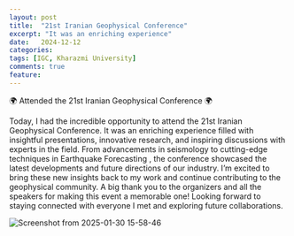 ```yaml
---
layout: post
title:  "21st Iranian Geophysical Conference"
excerpt: "It was an enriching experience"
date:   2024-12-12 
categories: 
tags: [IGC, Kharazmi University]
comments: true
feature:
---
```


🌍 Attended the 21st Iranian Geophysical Conference 🌍

Today, I had the incredible opportunity to attend the 21st Iranian Geophysical Conference. It was an enriching experience filled with insightful presentations, innovative research, and inspiring discussions with experts in the field.
From advancements in seismology to cutting-edge techniques in Earthquake Forecasting , the conference showcased the latest developments and future directions of our industry. I’m excited to bring these new insights back to my work and continue contributing to the geophysical community.
A big thank you to the organizers and all the speakers for making this event a memorable one! Looking forward to staying connected with everyone I met and exploring future collaborations.

![Screenshot from 2025-01-30 15-58-46](https://github.com/user-attachments/assets/38534214-21c3-48e6-ab2b-4742645cde59)
